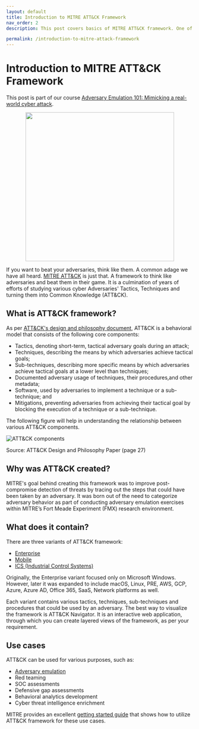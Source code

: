 ```yaml
---
layout: default
title: Introduction to MITRE ATT&CK Framework
nav_order: 2
description: This post covers basics of MITRE ATT&CK framework. One of the use cases of ATT&CK is Adversary Emulation exercises. 

permalink: /introduction-to-mitre-attack-framework
---
```

# Introduction to MITRE ATT&CK Framework

This post is part of our course [Adversary Emulation 101: Mimicking a real-world cyber attack](https://courses.yaksas.in/p/adversary-emulation-101-mimicking-a-real-world-cyber-attack/?product_id=2250813&coupon_code=YCSCAELAUNCHSALE).

<div  style="text-align:center"><img src="https://yaksas.in/ycscblog/wp-content/uploads/2021/01/mitreattack3.jpg" width="400" style="vertical-align:middle"></div>

If you want to beat your adversaries, think like them. A common adage we have all heard. [MITRE ATT&CK](https://attack.mitre.org/) is just that. A framework to think like adversaries and beat them in their game. It is a culmination of years of efforts of studying various cyber Adversaries' Tactics, Techniques and turning them into Common Knowledge (ATT&CK).

## What is ATT&CK framework?

As per [ATT&CK's design and philosophy document](https://attack.mitre.org/docs/ATTACK_Design_and_Philosophy_March_2020.pdf), ATT&CK is a behavioral model that consists of the following core components:

- Tactics, denoting short-term, tactical adversary goals during an attack;
- Techniques, describing the means by which adversaries achieve tactical goals;
- Sub-techniques, describing more specific means by which adversaries achieve tactical goals at a lower level than techniques;
- Documented adversary usage of techniques, their procedures,and other metadata;
- Software, used by adversaries to implement a technique or a sub-technique; and
- Mitigations, preventing adversaries from achieving their tactical goal by blocking the execution of a technique or a sub-technique.

The following figure will help in understanding the relationship between various ATT&CK components.

![ATT&CK components](https://yaksas.in/ycscblog/wp-content/uploads/2021/01/Screenshot-2021-01-13-at-10.09.30-PM.png)

Source: ATT&CK Design and Philosophy Paper (page 27)

## Why was ATT&CK created?

MITRE's goal behind creating this framework was to improve post-compromise detection of threats by tracing out the steps that could have been taken by an adversary. It was born out of the need to categorize adversary behavior as part of conducting adversary emulation exercises within MITRE’s Fort Meade Experiment (FMX) research environment.

## What does it contain?

There are three variants of ATT&CK framework:

- [Enterprise](https://attack.mitre.org/matrices/enterprise/)
- [Mobile](https://attack.mitre.org/matrices/mobile/)
- [ICS (Industrial Control Systems)](https://collaborate.mitre.org/attackics)


Originally, the Enterprise variant focused only on Microsoft Windows. However, later it was expanded to include macOS, Linux, PRE, AWS, GCP, Azure, Azure AD, Office 365, SaaS, Network platforms as well.

Each variant contains various tactics, techniques, sub-techniques and procedures that could be used by an adversary. The best way to visualize the framework is ATT&CK Navigator. It is an interactive web application, through which you can create layered views of the framework, as per your requirement.

## Use cases

ATT&CK can be used for various purposes, such as:

- [Adversary emulation](https://adversaryemulation.com)
- Red teaming
- SOC assessments
- Defensive gap assessments
- Behavioral analytics development
- Cyber threat intelligence enrichment

MITRE provides an excellent [getting started guide](https://www.mitre.org/sites/default/files/publications/mitre-getting-started-with-attack-october-2019.pdf) that shows how to utilize ATT&CK framework for these use cases.

